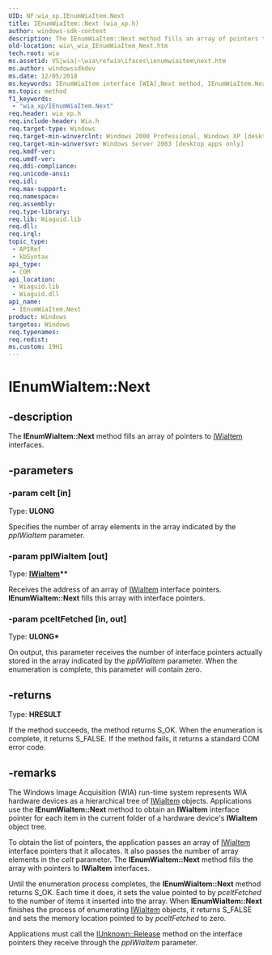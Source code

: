```yaml
---
UID: NF:wia_xp.IEnumWiaItem.Next
title: IEnumWiaItem::Next (wia_xp.h)
author: windows-sdk-content
description: The IEnumWiaItem::Next method fills an array of pointers to IWiaItem interfaces.
old-location: wia\_wia_IEnumWiaItem_Next.htm
tech.root: wia
ms.assetid: VS|wia|~\wia\refwia\ifaces\ienumwiaitem\next.htm
ms.author: windowssdkdev
ms.date: 12/05/2018
ms.keywords: IEnumWiaItem interface [WIA],Next method, IEnumWiaItem.Next, IEnumWiaItem::Next, Next, Next method [WIA], Next method [WIA],IEnumWiaItem interface, _wia_IEnumWiaItem_Next, wia._wia_IEnumWiaItem_Next, wia_xp/IEnumWiaItem::Next
ms.topic: method
f1_keywords: 
 - "wia_xp/IEnumWiaItem.Next"
req.header: wia_xp.h
req.include-header: Wia.h
req.target-type: Windows
req.target-min-winverclnt: Windows 2000 Professional, Windows XP [desktop apps only]
req.target-min-winversvr: Windows Server 2003 [desktop apps only]
req.kmdf-ver: 
req.umdf-ver: 
req.ddi-compliance: 
req.unicode-ansi: 
req.idl: 
req.max-support: 
req.namespace: 
req.assembly: 
req.type-library: 
req.lib: Wiaguid.lib
req.dll: 
req.irql: 
topic_type:
 - APIRef
 - kbSyntax
api_type:
 - COM
api_location:
 - Wiaguid.lib
 - Wiaguid.dll
api_name:
 - IEnumWiaItem.Next
product: Windows
targetos: Windows
req.typenames: 
req.redist: 
ms.custom: 19H1
---
```


# IEnumWiaItem::Next


## -description


The <b>IEnumWiaItem::Next</b> method fills an array of pointers to <a href="https://docs.microsoft.com/windows/desktop/api/wia_xp/nn-wia_xp-iwiaitem">IWiaItem</a> interfaces.


## -parameters




### -param celt [in]

Type: <b>ULONG</b>

Specifies the number of array elements in the array indicated by the <i>ppIWiaItem</i> parameter.


### -param ppIWiaItem [out]

Type: <b><a href="https://docs.microsoft.com/windows/desktop/api/wia_xp/nn-wia_xp-iwiaitem">IWiaItem</a>**</b>

Receives the address of an array of <a href="https://docs.microsoft.com/windows/desktop/api/wia_xp/nn-wia_xp-iwiaitem">IWiaItem</a> interface pointers. <b>IEnumWiaItem::Next</b> fills this array with interface pointers.


### -param pceltFetched [in, out]

Type: <b>ULONG*</b>

On output, this parameter receives the number of interface pointers actually stored in the array indicated by the <i>ppIWiaItem</i> parameter. When the enumeration is complete, this parameter will contain zero.


## -returns



Type: <b>HRESULT</b>

If the method succeeds, the method returns S_OK. When the enumeration is complete, it returns S_FALSE. If the method fails, it returns a standard COM error code.




## -remarks



The Windows Image Acquisition (WIA) run-time system represents WIA hardware devices as a hierarchical tree of <a href="https://docs.microsoft.com/windows/desktop/api/wia_xp/nn-wia_xp-iwiaitem">IWiaItem</a> objects. Applications use the <b>IEnumWiaItem::Next</b> method to obtain an <b>IWiaItem</b> interface pointer for each item in the current folder of a hardware device's <b>IWiaItem</b> object tree. 

To obtain the list of pointers, the application passes an array of <a href="https://docs.microsoft.com/windows/desktop/api/wia_xp/nn-wia_xp-iwiaitem">IWiaItem</a> interface pointers that it allocates. It also passes the number of array elements in the <i>celt</i> parameter. The <b>IEnumWiaItem::Next</b> method fills the array with pointers to <b>IWiaItem</b> interfaces. 

Until the enumeration process completes, the <b>IEnumWiaItem::Next</b> method returns S_OK. Each time it does, it sets the value pointed to by <i>pceltFetched</i> to the number of items it inserted into the array. When <b>IEnumWiaItem::Next</b> finishes the process of enumerating <a href="https://docs.microsoft.com/windows/desktop/api/wia_xp/nn-wia_xp-iwiaitem">IWiaItem</a> objects, it returns S_FALSE and sets the memory location pointed to by <i>pceltFetched</i> to zero.

Applications must call the <a href="https://docs.microsoft.com/windows/desktop/api/unknwn/nf-unknwn-iunknown-release">IUnknown::Release</a> method on the interface pointers they receive through the <i>ppIWiaItem</i> parameter.



